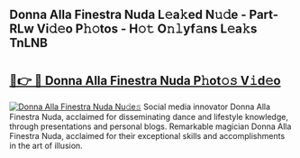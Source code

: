 ## Donna Alla Finestra Nuda L𝚎a𝚔ed N𝚞𝚍e - Part-RLw Vi𝚍𝚎o P𝚑𝚘tos - H𝚘𝚝 O𝚗𝚕yf𝚊ns L𝚎a𝚔s TnLNB

# <h2><a href="http://kf3cxp.oniu.top/?m=Donna+Alla+Finestra+Nuda">🔗👉 🔴 Donna Alla Finestra Nuda P𝚑ot𝚘𝚜 V𝚒d𝚎o</a></h2>

[![Donna Alla Finestra Nuda Nu𝚍e𝚜](https://i.imgur.com/0qMVB7G.gif)](http://kf3cxp.oniu.top/?m=Donna+Alla+Finestra+Nuda)
Social media innovator Donna Alla Finestra Nuda, acclaimed for disseminating dance and lifestyle knowledge, through presentations and personal blogs. Remarkable magician Donna Alla Finestra Nuda, acclaimed for their exceptional skills and accomplishments in the art of illusion.  
